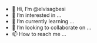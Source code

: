 - 👋 Hi, I’m @elvisagbesi
- 👀 I’m interested in ...
- 🌱 I’m currently learning ...
- 💞️ I’m looking to collaborate on ...
- 📫 How to reach me ...

<!---
elvisagbesi/elvisagbesi is a ✨ special ✨ repository because its `README.md` (this file) appears on your GitHub profile.
You can click the Preview link to take a look at your changes.
--->
